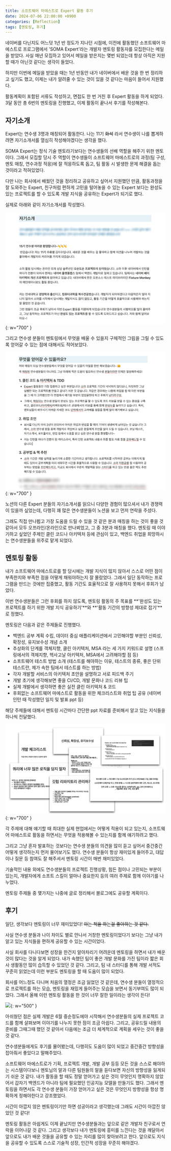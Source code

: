 ```yaml
---
title: 소프트웨어 마에스트로 Expert 활동 후기
date: 2024-07-06 22:00:00 +0900
categories: [Reflection]
tags: [멘토링, 후기]
---
```


네이버를 다닌지도 어느덧 1년 반 정도가 지나던 시점에, 이전에 활동했던 소프트웨어 마에스트로 프로그램에서 'SOMA Expert'라는 개발자 멘토링 활동자를 모집한다는 메일을 받았다.
사실 매년 모집하고 있어서 메일을 받은지는 몇번 되었는데 항상 아직은 지원할 때가 아닌것 같다는 생각이 들었다.

하지만 이번에 메일을 받았을 때는 1년 반동안 내가 네이버에서 배운 것을 한 번 정리하고 싶기도 했고, 이제는 내가 알려줄 수 있는 것이 있을 것 같다는 마음이 들어서 지원했다.

활동계획이 포함된 서류도 작성하고, 면접도 한 번 거친 후 Expert 활동을 하게 되었다.
3달 동안 총 6번의 멘토링을 진행했고, 이제 활동이 끝나서 후기를 작성해본다.

## 자기소개

Expert는 연수생 3명과 매칭되어 활동한다. 나는 11기 ~~화석~~ 라서 연수생이 나를 뽑게하려면 자기소개서를 열심히 작성해야겠다는 생각을 했다.

SOMA Expert는 정식 기술 멘토라기보다는 연수생들의 선배 역할을 해주기 위한 멘토이다.
그래서 모집할 당시 주 역할이 연수생들이 소프트웨어 마에스트로의 과정(팀 구성, 멘토 매칭, 연수과정 적응)에 잘 적응하도록 돕고, 팀 활동 시 발생한 문제 해결을 돕는 것이라고 적혀있었다.

다만 나는 회사에서 배웠던 것을 정리하고 공유하고 싶어서 지원했던 만큼, 활동과정을 잘 도와주는 Expert, 친구처럼 편하게 고민을 털어놓을 수 있는 Expert 보다는 완성도 있는 프로젝트를 할 수 있도록 개발 지식을 공유하는 Expert가 되기로 했다.

실제로 아래와 같이 자기소개서를 작성했다.

![](/assets/images/reflection/software-maestro-expert-review/img1.png){: w="700" }

그리고 연수생 분들이 멘토링에서 무엇을 배울 수 있을지 구체적인 그림을 그릴 수 있도록 얻어갈 수 있는 점에 대해서도 적어보았다.

![](/assets/images/reflection/software-maestro-expert-review/img2.png){: w="700" }

노션의 다른 Expert 분들의 자기소개서를 읽으니 다양한 경험이 많으셔서 내가 경쟁력이 있을까 싶었는데, 다행히 꽤 많은 연수생분들이 노션을 보고 먼저 연락을 주셨다.

그래도 직접 만나뵙고 가장 도움을 드릴 수 있을 것 같은 분과 매칭을 하는 것이 좋을 것 같아서 모두 오프라인/온라인으로 만나뵈었고, 그 중 3분과 매칭을 했다.
멘토링 때 이야기하고 싶었던 주제인 클린 코드나 아키텍처 등에 관심이 있고, 백엔드 취업을 희망하시는 연수생분들을 위주로 맡게 되었다.

## 멘토링 활동

내가 소프트웨어 마에스트로를 할 당시에는 개발 지식이 많지 않아서 스스로 어떤 점이 부족한지와 부족한 점을 어떻게 채워야하는지 잘 몰랐었다.
그래서 일단 동작하는 프로그램을 만드는 것에만 집중했고, 활동 기간도 효율적으로 잘 사용하지 못해서 후회가 남았다.

이번 연수생분들은 그런 후회를 하지 않도록, 멘토링 활동의 주 목표를 **'완성도 있는 프로젝트를 하기 위한 개발 지식 공유하기'**와 **'활동 기간의 방향성 제대로 잡기'**로 정했다. 

멘토링은 다음과 같은 주제들로 진행했다.

- 백엔드 공부 계획 수립, 데이터 중심 애플리케이션에서 고민해야할 부분인 신뢰성, 확장성, 유지보수성 개념 소개
- 추상화의 단계를 객체지향, 클린 아키텍처, MSA 라는 세 가지 키워드로 설명 (스프링에서의 객체지향, 헥사고날 아키텍처, MSA에서 고려해야할 점 등)
- 소프트웨어 테스트 방법 소개 (테스트를 해야하는 이유, 테스트의 종류, 좋은 단위 테스트란, 제가 속한 팀에서 테스트를 하는 방법)
- 각자 개발할 서비스의 아키텍처 초안을 설명하고 서로 피드백 주기
- 개발 초기에 생각해보면 좋을 CI/CD, 개발 문화나 코드 리뷰 팁
- 실제 개발에서 생각하면 좋은 실전 클린 아키텍처 & 코드
- 후회없는 소프트웨어 마에스트로 활동을 위한 체크리스트와 취업 팁 공유 (네이버 인턴 때 작성했던 일지 및 발표 ppt 등)

해당 주제들에 대해서 멘토링 시간마다 간단한 ppt 자료를 준비해서 알고 있는 지식들을 하나씩 전달했다.

![](/assets/images/reflection/software-maestro-expert-review/img3.png){: w="700" }

각 주제에 대해 얘기할 때 최대한 실제 현업에서는 어떻게 적용이 되고 있는지, 소프트웨어 마에스트로 활동을 하면서는 무엇을 적용해볼 수 있는지를 함께 얘기하려고 했다.

그리고 그냥 혼자 발표하는 것보다는 연수생 분들의 의견을 많이 듣고 싶어서 중간중간 어떻게 생각하는지 먼저 물어보기도 했다.
연수생 분들이 항상 재미있게 들어주고, 대답이나 질문 등 참여도 잘 해주셔서 멘토링 시간이 매번 재미있었다.

기술적인 내용 외에도 연수생분들의 프로젝트 진행상황, 힘든 점이나 고민되는 부분이 있는지, 개발자에게 소프트 스킬이 얼마나 중요한지 등의 여러 주제로 함께 이야기를 나누었다.

멘토링 주제들 중 몇가지는 나중에 글로 정리해서 블로그에도 공유할 계획이다.

## 후기

일단, 생각보다 멘토링이 너무 재미있었다! ~~아는 척을 하는걸 좋아하는 것 같다.~~

사실 연수생 분들과 나이 차이도 별로 안나서 거창한 멘토링이었다기 보다는 그냥 내가 알고 있는 지식들을 편하게 공유할 수 있는 시간이었다.

사실 회사를 다니다보면 성장을 한건지 알아차리기 어려운데 멘토링을 하면서 내가 배운 것이 많다는 것을 알게 되었다. 
내가 속했던 팀이 좋은 개발 문화를 가진 팀이라 짧은 회사 생활동안 많이 습득할 수 있었던 것 같다. 그리고, 팀 내 스터디를 통해 개발 서적도 꾸준히 읽었는데 이런 부분도 멘토링을 할 때 도움이 많이 되었다.

회사를 어느정도 다니며 처음의 열정은 조금 잃었던 것 같은데, 연수생 분들이 열정적으로 프로젝트를 하는 모습, 멘토링을 재밌게 들어주는 모습을 보면서 동기부여도 많이 되었다.
그래서 올해 이런 멘토링 활동을 한 것이 너무 잘한 일이라는 생각이 든다!

![](/assets/images/reflection/software-maestro-expert-review/img4.png){: w="500" }

아쉬웠던 점은 실제 개발은 6월 중순정도에야 시작해서 연수생분들의 실제 프로젝트 코드를 함께 살펴보며 이야기를 나누지 못한 점이 조금 아쉽다.
그리고, 공유드릴 내용의 준비를 그때그때 했던 것 같아서 다음에는 조금 더 체계적으로 계획을 세우는 것이 좋을 것 같다.

연수생분들에게도 후기를 물어봤는데, 다행히도 도움이 많이 되었고 중간중간 방향성을 잡아줘서 좋았다고 말해주었다.

소프트웨어 마에스트로가 기획, 프로젝트 개발, 개발 공부 등등 모든 것을 스스로 해야하는 시스템이다보니 멘토님의 말과 다른 팀원들의 말을 듣다보면 자신의 방향성을 잃게되기 쉬운 것 같다.
내가 활동을 할 때도 정말 얻어가고 싶은 것이 무엇인지 명확하지 않았어서 갑자기 백엔드가 아니라 팀에 필요했던 인공지능 모델을 만들기도 했다.
그래서 멘토링을 하면서도 각 연수생 분들이 가장 얻어가고 싶은 것은 무엇인지 방향성을 항상 명확하게 정해야한다고 강조했었다.

시간이 아깝지 않은 멘토링이기만 하면 성공이라고 생각했는데 그래도 시간이 아깝진 않았던 것 같다!

멘토링 활동은 아쉽게도 이제 끝났지만 연수생분들과는 앞으로 같은 개발자 친구로서 연락을 이어나갈 것 같다.
그리고 생각보다 내가 멘토링에 흥미를 느낀다는 것을 깨달아서 앞으로도 내가 배운 것들을 공유할 수 있는 자리를 많이 찾아보려고 한다.
앞으로도 지식을 공유할 수 있도록 스스로 기술적 성장, 인간적 성장을 꾸준히 해야겠다.
